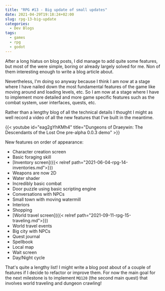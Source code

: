 ```yaml
---
title: "RPG #13 - Big update of small updates"
date: 2021-04-29T19:18:24+02:00
slug: rpg-13-big-update
categories:
  - Dev Blogs
tags:
  - games
  - rpg
  - godot
---
```


After a long hiatus on blog posts, I did manage to add quite some features, but most of the were simple, boring or already largely solved for me.
Non of them interesting enough to write a blog article about.

Nevertheless, I'm doing so anyway because I think I am now at a stage where I have nailed down the most fundamental features of the game like moving around and loading levels, etc.
So I am now at a stage where I have to implement more detailed and more game specific features such as the combat system, user interfaces, quests, etc.

Rather than a lengthy blog of all the technical details I thought I might as well record a video of all the new features that I've built in the meantime.

{{< youtube id="eag2gYhKMh4" title="Dungeons of Draeywin: The Descendants of the Lost One pre-alpha 0.0.3 demo" >}}

New features on order of appearance:

* Character creation screen
* Basic foraging skill
* [Inventory screen]({{< relref path="2021-06-04-rpg-14-inventories.md">}})
* Weapons are now 2D
* Water shader
* Incredibly basic combat
* Door puzzle using basic scripting engine
* Conversations with NPCs
* Small town with moving watermill
* Interiors
* Shopping
* [World travel screen]({{< relref path="2021-09-11-rpg-15-traveling.md">}})
* World travel events
* Big city with NPCs
* Quest journal
* Spellbook
* Local map
* Wait screen
* Day/Night cycle

That's quite a lengthy list!
I might write a blog post about of a couple of features if I decide to refactor or improve them.
For now the main goal for the next milestone is to implement `MQ120` (the second main quest) that involves world traveling and dungeon crawling!
